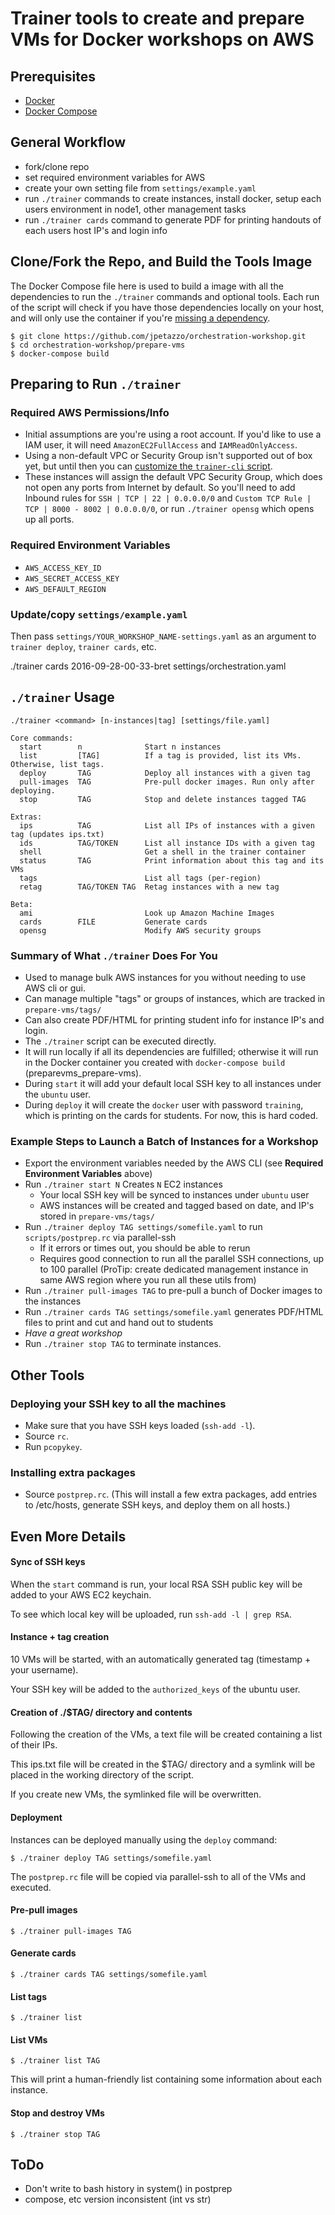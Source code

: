# Trainer tools to create and prepare VMs for Docker workshops on AWS

## Prerequisites

- [Docker](https://docs.docker.com/engine/installation/)
- [Docker Compose](https://docs.docker.com/compose/install/)

## General Workflow

- fork/clone repo
- set required environment variables for AWS
- create your own setting file from `settings/example.yaml`
- run `./trainer` commands to create instances, install docker, setup each users environment in node1, other management tasks
- run `./trainer cards` command to generate PDF for printing handouts of each users host IP's and login info

## Clone/Fork the Repo, and Build the Tools Image

The Docker Compose file here is used to build a image with all the dependencies to run the `./trainer` commands and optional tools. Each run of the script will check if you have those dependencies locally on your host, and will only use the container if you're [missing a dependency](trainer#L5).

    $ git clone https://github.com/jpetazzo/orchestration-workshop.git
    $ cd orchestration-workshop/prepare-vms
    $ docker-compose build

## Preparing to Run `./trainer`

### Required AWS Permissions/Info

- Initial assumptions are you're using a root account. If you'd like to use a IAM user, it will need  `AmazonEC2FullAccess` and `IAMReadOnlyAccess`.
- Using a non-default VPC or Security Group isn't supported out of box yet, but until then you can [customize the `trainer-cli` script](scripts/trainer-cli#L396-L401).
- These instances will assign the default VPC Security Group, which does not open any ports from Internet by default. So you'll need to add Inbound rules for `SSH | TCP | 22 | 0.0.0.0/0` and `Custom TCP Rule | TCP | 8000 - 8002 | 0.0.0.0/0`, or run `./trainer opensg` which opens up all ports.

### Required Environment Variables

- `AWS_ACCESS_KEY_ID`
- `AWS_SECRET_ACCESS_KEY`
- `AWS_DEFAULT_REGION`

### Update/copy `settings/example.yaml`

Then pass `settings/YOUR_WORKSHOP_NAME-settings.yaml` as an argument to `trainer deploy`, `trainer cards`, etc.

./trainer cards 2016-09-28-00-33-bret settings/orchestration.yaml

## `./trainer` Usage

```
./trainer <command> [n-instances|tag] [settings/file.yaml]

Core commands:
  start        n              Start n instances
  list         [TAG]          If a tag is provided, list its VMs. Otherwise, list tags.
  deploy       TAG            Deploy all instances with a given tag
  pull-images  TAG            Pre-pull docker images. Run only after deploying.
  stop         TAG            Stop and delete instances tagged TAG

Extras:
  ips          TAG            List all IPs of instances with a given tag (updates ips.txt)
  ids          TAG/TOKEN      List all instance IDs with a given tag
  shell                       Get a shell in the trainer container
  status       TAG            Print information about this tag and its VMs
  tags                        List all tags (per-region)
  retag        TAG/TOKEN TAG  Retag instances with a new tag

Beta:
  ami                         Look up Amazon Machine Images
  cards        FILE           Generate cards
  opensg                      Modify AWS security groups
```

### Summary of What `./trainer` Does For You

- Used to manage bulk AWS instances for you without needing to use AWS cli or gui.
- Can manage multiple "tags" or groups of instances, which are tracked in `prepare-vms/tags/`
- Can also create PDF/HTML for printing student info for instance IP's and login.
- The `./trainer` script can be executed directly.
- It will run locally if all its dependencies are fulfilled; otherwise it will run in the Docker container you created with `docker-compose build` (preparevms_prepare-vms).
- During `start` it will add your default local SSH key to all instances under the `ubuntu` user.
- During `deploy` it will create the `docker` user with password `training`, which is printing on the cards for students. For now, this is hard coded.

### Example Steps to Launch a Batch of Instances for a Workshop

- Export the environment variables needed by the AWS CLI (see **Required Environment Variables** above)
- Run `./trainer start N` Creates `N` EC2 instances
  - Your local SSH key will be synced to instances under `ubuntu` user
  - AWS instances will be created and tagged based on date, and IP's stored in `prepare-vms/tags/`
- Run `./trainer deploy TAG settings/somefile.yaml` to run `scripts/postprep.rc` via parallel-ssh
  - If it errors or times out, you should be able to rerun
  - Requires good connection to run all the parallel SSH connections, up to 100 parallel (ProTip: create dedicated management instance in same AWS region where you run all these utils from)
- Run `./trainer pull-images TAG` to pre-pull a bunch of Docker images to the instances
- Run `./trainer cards TAG settings/somefile.yaml` generates PDF/HTML files to print and cut and hand out to students
- *Have a great workshop*
- Run `./trainer stop TAG` to terminate instances.

## Other Tools

### Deploying your SSH key to all the machines

- Make sure that you have SSH keys loaded (`ssh-add -l`).
- Source `rc`.
- Run `pcopykey`.


### Installing extra packages

- Source `postprep.rc`.
  (This will install a few extra packages, add entries to
  /etc/hosts, generate SSH keys, and deploy them on all hosts.)


## Even More Details

#### Sync of SSH keys

When the `start` command is run, your local RSA SSH public key will be added to your AWS EC2 keychain.

To see which local key will be uploaded, run `ssh-add -l | grep RSA`.

#### Instance + tag creation

10 VMs will be started, with an automatically generated tag (timestamp + your username).

Your SSH key will be added to the `authorized_keys` of the ubuntu user.

#### Creation of ./$TAG/ directory and contents

Following the creation of the VMs, a text file will be created containing a list of their IPs.

This ips.txt file will be created in the $TAG/ directory and a symlink will be placed in the working directory of the script.

If you create new VMs, the symlinked file will be overwritten.

#### Deployment

Instances can be deployed manually using the `deploy` command:

    $ ./trainer deploy TAG settings/somefile.yaml

The `postprep.rc` file will be copied via parallel-ssh to all of the VMs and executed.

#### Pre-pull images

    $ ./trainer pull-images TAG

#### Generate cards

    $ ./trainer cards TAG settings/somefile.yaml

#### List tags

    $ ./trainer list

#### List VMs

    $ ./trainer list TAG

This will print a human-friendly list containing some information about each instance.

#### Stop and destroy VMs

    $ ./trainer stop TAG

## ToDo

  - Don't write to bash history in system() in postprep
  - compose, etc version inconsistent (int vs str)
